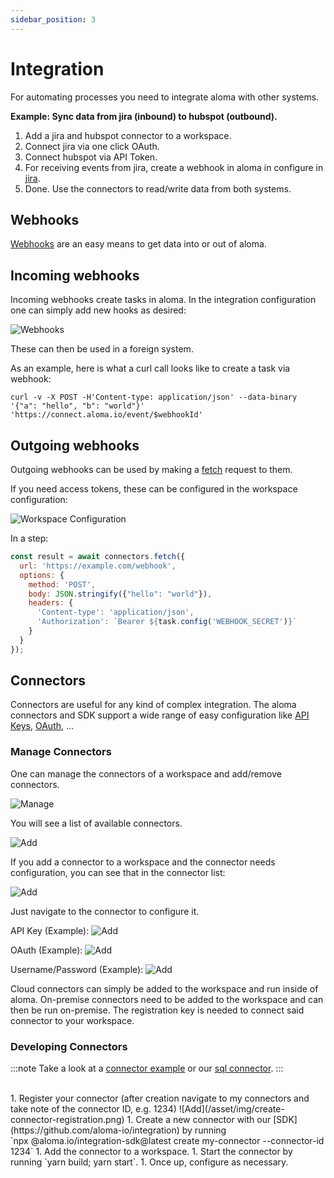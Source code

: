 ```yaml
---
sidebar_position: 3
---
```


# Integration

For automating processes you need to integrate aloma with other systems.

__Example: Sync data from jira (inbound) to hubspot (outbound).__


1. Add a jira and hubspot connector to a workspace.
1. Connect jira via one click OAuth.
1. Connect hubspot via API Token.
1. For receiving events from jira, create a webhook in aloma in configure in [jira](https://developer.atlassian.com/server/jira/platform/webhooks/).
1. Done. Use the connectors to read/write data from both systems.


## Webhooks

[Webhooks](https://en.wikipedia.org/wiki/Webhook) are an easy means to get data into or out of aloma.


## Incoming webhooks

Incoming webhooks create tasks in aloma. In the integration configuration one can simply add new hooks as desired:

![Webhooks](/asset/img/webhooks.png)

These can then be used in a foreign system.

As an example, here is what a curl call looks like to create a task via webhook:

```shell
curl -v -X POST -H'Content-type: application/json' --data-binary '{"a": "hello", "b": "world"}' 'https://connect.aloma.io/event/$webhookId'
```

## Outgoing webhooks

Outgoing webhooks can be used by making a [fetch](https://developer.mozilla.org/en-US/docs/Web/API/Fetch_API) request to them. 

If you need access tokens, these can be configured in the workspace configuration:

![Workspace Configuration](/asset/img/secrets.png)

In a step:

```js
const result = await connectors.fetch({ 
  url: 'https://example.com/webhook', 
  options: { 
    method: 'POST', 
    body: JSON.stringify({"hello": "world"}), 
    headers: { 
      'Content-type': 'application/json',
      'Authorization': `Bearer ${task.config('WEBHOOK_SECRET')}`
    } 
  } 
});
```

## Connectors

Connectors are useful for any kind of complex integration. The aloma connectors and SDK support a wide range of easy configuration like [API Keys](https://en.wikipedia.org/wiki/API_key), [OAuth](https://en.wikipedia.org/wiki/OAuth), ...


### Manage Connectors

One can manage the connectors of a workspace and add/remove connectors.

![Manage](/asset/img/manage-connectors.png)

You will see a list of available connectors.

![Add](/asset/img/add-connectors.png)

If you add a connector to a workspace and the connector needs configuration, you can see that in the connector list:

![Add](/asset/img/configure-connector.png)

Just navigate to the connector to configure it. 

API Key (Example):
![Add](/asset/img/configure-connector-details.png)

OAuth (Example):
![Add](/asset/img/configure-connector-details-oauth.png)

Username/Password (Example):
![Add](/asset/img/configure-connector-details-username-password.png)


Cloud connectors can simply be added to the workspace and run inside of aloma.
On-premise connectors need to be added to the workspace and can then be run on-premise. The registration key is needed to connect said connector to your workspace.

### Developing Connectors

:::note
Take a look at a [connector example](https://github.com/aloma-io/integration/tree/main/nodejs/examples/hello-world) or our [sql connector](https://github.com/aloma-io/connector-sql/).
:::

<br />
1. Register your connector (after creation navigate to my connectors and take note of the connector ID, e.g. 1234)
![Add](/asset/img/create-connector-registration.png)
1. Create a new connector with our [SDK](https://github.com/aloma-io/integration) by running <br /> `npx @aloma.io/integration-sdk@latest create my-connector --connector-id 1234`
1. Add the connector to a workspace.
1. Start the connector by running `yarn build; yarn start`.
1. Once up, configure as necessary.
